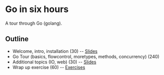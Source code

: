 # Go in six hours

A tour through Go (golang).

## Outline

* Welcome, intro, installation (30) -- [Slides](Slides.md)
* Go Tour (basics, flowcontrol, moretypes, methods, concurrency) (240)
* Additional topics (IO, web) (30) -- [Slides](MoreTopics.md)
* Wrap up exercise (60) -- [Exercises](Exercises.md)

